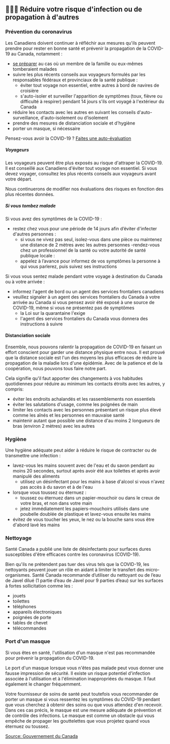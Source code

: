 ## 👨‍👩‍👧 Réduire votre risque d'infection ou de propagation à d'autres

### Prévention du coronavirus

Les Canadiens doivent continuer à réfléchir aux mesures qu'ils peuvent prendre pour rester en bonne santé et prévenir la propagation de la COVID-19 au Canada, notamment :

- [se préparer](https://www.canada.ca/fr/sante-publique/services/maladies/2019-nouveau-coronavirus/preparation.html) au cas où un membre de la famille ou eux-mêmes tomberaient malades
- suivre les plus récents conseils aux voyageurs formulés par les responsables fédéraux et provinciaux de la santé publique :
    - éviter tout voyage non essentiel, entre autres à bord de navires de croisière
    - s'auto-isoler et surveiller l'apparition de symptômes (toux, fièvre ou difficulté à respirer) pendant 14 jours s'ils ont voyagé à l'extérieur du Canada
- réduire les contacts avec les autres en suivant les conseils d'auto-surveillance, d'auto-isolement ou d’isolement
- prendre des mesures de distanciation sociale et d'hygiène
- porter un masque, si nécessaire

Pensez-vous avoir la COVID-19 ? [Faites une auto-évaluation](https://ca.thrive.health/covid19/fr)

##### Voyageurs

Les voyageurs peuvent être plus exposés au risque d'attraper la COVID-19. Il est conseillé aux Canadiens d'éviter tout voyage non essentiel. Si vous devez voyager, consultez les plus récents conseils aux voyageurs avant votre départ.

Nous continuerons de modifier nos évaluations des risques en fonction des plus récentes données.

##### Si vous tombez malade

Si vous avez des symptômes de la COVID-19 :

- restez chez vous pour une période de 14 jours afin d’éviter d'infecter d'autres personnes :
    - si vous ne vivez pas seul, isolez-vous dans une pièce ou maintenez une distance de 2 mètres avec les autres personnes
-rendez-vous chez un professionnel de la santé ou votre autorité de santé publique locale :
    - appelez à l’avance pour informez de vos symptômes la personne à qui vous parlerez, puis suivez ses instructions

Si vous vous sentez malade pendant votre voyage à destination du Canada ou à votre arrivée :

- informez l'agent de bord ou un agent des services frontaliers canadiens
- veuillez signaler à un agent des services frontaliers du Canada à votre arrivée au Canada si vous pensez avoir été exposé à une source de COVID-19, même si vous ne présentez pas de symptômes
    - la Loi sur la quarantaine l'exige
    - l'agent des services frontaliers du Canada vous donnera des instructions à suivre

#### Distanciation sociale

Ensemble, nous pouvons ralentir la propagation de COVID-19 en faisant un effort conscient pour garder une distance physique entre nous. Il est prouvé que la distance sociale est l'un des moyens les plus efficaces de réduire la propagation de la maladie lors d'une épidémie. Avec de la patience et de la coopération, nous pouvons tous faire notre part.

Cela signifie qu'il faut apporter des changements à vos habitudes quotidiennes pour réduire au minimum les contacts étroits avec les autres, y compris:

- éviter les endroits achalandés et les rassemblements non essentiels
- éviter les salutations d'usage, comme les poignées de main
- limiter les contacts avec les personnes présentant un risque plus élevé comme les aînés et les personnes en mauvaise santé
- maintenir autant que possible une distance d'au moins 2 longueurs de bras (environ 2 mètres) avec les autres

### Hygiène

Une hygiène adéquate peut aider à réduire le risque de contracter ou de transmettre une infection :

- lavez-vous les mains souvent avec de l'eau et du savon pendant au moins 20 secondes, surtout après avoir été aux toilettes et après avoir manipulé des aliments
  - utilisez un désinfectant pour les mains à base d'alcool si vous n'avez pas accès à du savon et à de l'eau
- lorsque vous toussez ou éternuez :
  - toussez ou éternuez dans un papier-mouchoir ou dans le creux de votre bras, et non dans votre main
  - jetez immédiatement les papiers-mouchoirs utilisés dans une poubelle doublée de plastique et lavez-vous ensuite les mains
- évitez de vous toucher les yeux, le nez ou la bouche sans vous être d'abord lavé les mains

### Nettoyage

Santé Canada a publié une liste de désinfectants pour surfaces dures susceptibles d'être efficaces contre les coronavirus (COVID-19).

Bien qu'ils ne prétendent pas tuer des virus tels que la COVID-19, les nettoyants peuvent jouer un rôle en aidant à limiter le transfert des micro-organismes. Santé Canada recommande d’utiliser du nettoyant ou de l’eau de Javel dilué (1 partie d’eau de Javel pour 9 parties d’eau) sur les surfaces à fortes sollicitation comme les :

- jouets
- toilettes
- téléphones
- appareils électroniques
- poignées de porte
- tables de chevet
- télécommandes

### Port d'un masque

Si vous êtes en santé, l'utilisation d'un masque n'est pas recommandée pour prévenir la propagation du COVID-19.

Le port d'un masque lorsque vous n'êtes pas malade peut vous donner une fausse impression de sécurité. Il existe un risque potentiel d'infection associée à l'utilisation et à l'élimination inappropriées du masque. Il faut également le changer fréquemment.

Votre fournisseur de soins de santé peut toutefois vous recommander de porter un masque si vous ressentez les symptômes du COVID-19 pendant que vous cherchez à obtenir des soins ou que vous attendez d'en recevoir. Dans ces cas précis, le masque est une mesure adéquate de prévention et de contrôle des infections. Le masque est comme un obstacle qui vous empêche de propager les gouttelettes que vous projetez quand vous éternuez ou toussez.

[Source: Gouvernement du Canada](https://www.canada.ca/en/public-health/services/diseases/2019-novel-coronavirus-infection/prevention-risks.html)
